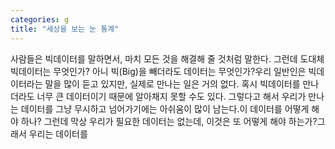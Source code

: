 ```yaml
---
categories: g
title: "세상을 보는 눈 통계"
---
```

사람들은 빅데이터를 말하면서, 마치 모든 것을 해결해 줄 것처럼 말한다. 그런데 도대체 빅데이터는 무엇인가? 아니 빅(Big)을 빼더라도 데이터는 무엇인가?우리 일반인은 빅데이터라는 말을 많이 듣고 있지만, 실제로 만나는 일은 거의 없다. 혹시 빅데이터를 만나더라도 너무 큰 데이터이기 때문에 알아채지 못할 수도 있다. 그렇다고 해서 우리가 만나는 데이터를 그냥 무시하고 넘어가기에는 아쉬움이 많이 남는다.이 데이터를 어떻게 해야 하나? 그런데 막상 우리가 필요한 데이터는 없는데, 이것은 또 어떻게 해야 하는가?그래서 우리는 데이터를